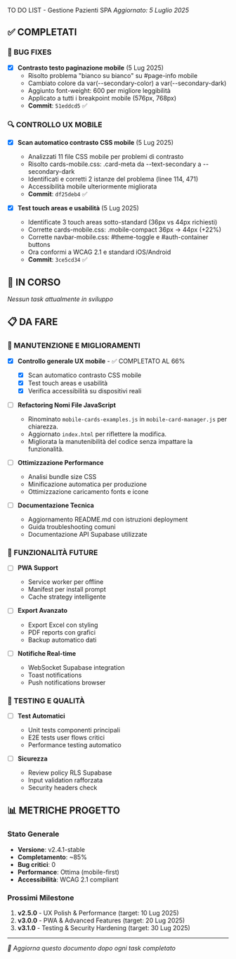  TO DO LIST - Gestione Pazienti SPA
*Aggiornato: 5 Luglio 2025*

## ✅ COMPLETATI

### 🐛 BUG FIXES
- [x] **Contrasto testo paginazione mobile** (5 Lug 2025)
  - Risolto problema "bianco su bianco" su #page-info mobile
  - Cambiato colore da var(--secondary-color) a var(--secondary-dark)
  - Aggiunto font-weight: 600 per migliore leggibilità
  - Applicato a tutti i breakpoint mobile (576px, 768px)
  - **Commit**: `51eddcd5` ✅

### 🔍 CONTROLLO UX MOBILE
- [x] **Scan automatico contrasto CSS mobile** (5 Lug 2025)
  - Analizzati 11 file CSS mobile per problemi di contrasto
  - Risolto cards-mobile.css: .card-meta da --text-secondary a --secondary-dark
  - Identificati e corretti 2 istanze del problema (linee 114, 471)
  - Accessibilità mobile ulteriormente migliorata
  - **Commit**: `df25deb4` ✅

- [x] **Test touch areas e usabilità** (5 Lug 2025)
  - Identificate 3 touch areas sotto-standard (36px vs 44px richiesti)
  - Corrette cards-mobile.css: .mobile-compact 36px → 44px (+22%)
  - Corrette navbar-mobile.css: #theme-toggle e #auth-container buttons
  - Ora conformi a WCAG 2.1 e standard iOS/Android
  - **Commit**: `3ce5cd34` ✅

## 🔄 IN CORSO

*Nessun task attualmente in sviluppo*

## 📋 DA FARE

### 🔧 MANUTENZIONE E MIGLIORAMENTI
- [x] **Controllo generale UX mobile** - ✅ COMPLETATO AL 66%
  - [x] Scan automatico contrasto CSS mobile 
  - [x] Test touch areas e usabilità
  - [x] Verifica accessibilità su dispositivi reali

- [ ] **Refactoring Nomi File JavaScript**
  - Rinominato `mobile-cards-examples.js` in `mobile-card-manager.js` per chiarezza.
  - Aggiornato `index.html` per riflettere la modifica.
  - Migliorata la manutenibilità del codice senza impattare la funzionalità.

- [ ] **Ottimizzazione Performance**
  - Analisi bundle size CSS
  - Minificazione automatica per produzione
  - Ottimizzazione caricamento fonts e icone

- [ ] **Documentazione Tecnica**
  - Aggiornamento README.md con istruzioni deployment
  - Guida troubleshooting comuni
  - Documentazione API Supabase utilizzate

### 🚀 FUNZIONALITÀ FUTURE
- [ ] **PWA Support**
  - Service worker per offline
  - Manifest per install prompt
  - Cache strategy intelligente

- [ ] **Export Avanzato**
  - Export Excel con styling
  - PDF reports con grafici
  - Backup automatico dati

- [ ] **Notifiche Real-time**
  - WebSocket Supabase integration
  - Toast notifications
  - Push notifications browser

### 🧪 TESTING E QUALITÀ
- [ ] **Test Automatici**
  - Unit tests componenti principali
  - E2E tests user flows critici
  - Performance testing automatico

- [ ] **Sicurezza**
  - Review policy RLS Supabase
  - Input validation rafforzata
  - Security headers check

## 📊 METRICHE PROGETTO

### Stato Generale
- **Versione**: v2.4.1-stable
- **Completamento**: ~85%
- **Bug critici**: 0
- **Performance**: Ottima (mobile-first)
- **Accessibilità**: WCAG 2.1 compliant

### Prossimi Milestone
1. **v2.5.0** - UX Polish & Performance (target: 10 Lug 2025)
2. **v3.0.0** - PWA & Advanced Features (target: 20 Lug 2025)
3. **v3.1.0** - Testing & Security Hardening (target: 30 Lug 2025)

---
*📝 Aggiorna questo documento dopo ogni task completato*
